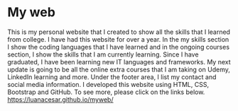 # My web

This is my personal website that I created to show all the skills that I learned from college. I have had this website for over a year. In the my skills section I show the coding languages that I have learned and in the ongoing courses section, I show the skills that I am currently learning. Since I have graduated, I have been learning new IT languages and frameworks. My next update is going to be all the online extra courses that I am taking on Udemy, LinkedIn learning and more. Under the footer area, I list my contact and social media information. I developed this website using HTML, CSS, Bootstrap and GitHub. To see more, please click on the links below.
https://luanacesar.github.io/myweb/
